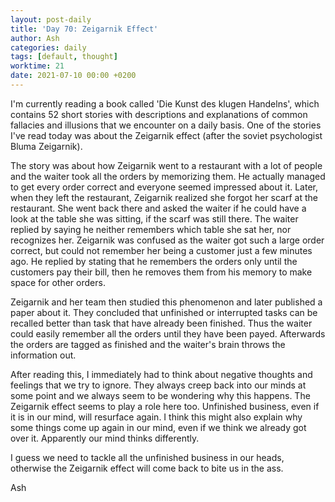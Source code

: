 ```yaml
---
layout: post-daily
title: 'Day 70: Zeigarnik Effect'
author: Ash
categories: daily
tags: [default, thought]
worktime: 21
date: 2021-07-10 00:00 +0200
---
```

I'm currently reading a book called 'Die Kunst des klugen Handelns', which contains 52 short stories with descriptions and explanations of common fallacies and illusions that we encounter on a daily basis. One of the stories I've read today was about the Zeigarnik effect (after the soviet psychologist Bluma Zeigarnik).

The story was about how Zeigarnik went to a restaurant with a lot of people and the waiter took all the orders by memorizing them. He actually managed to get every order correct and everyone seemed impressed about it. Later, when they left the restaurant, Zeigarnik realized she forgot her scarf at the restaurant. She went back there and asked the waiter if he could have a look at the table she was sitting, if the scarf was still there. The waiter replied by saying he neither remembers which table she sat her, nor recognizes her. Zeigarnik was confused as the waiter got such a large order correct, but could not remember her being a customer just a few minutes ago. He replied by stating that he remembers the orders only until the customers pay their bill, then he removes them from his memory to make space for other orders.

Zeigarnik and her team then studied this phenomenon and later published a paper about it. They concluded that unfinished or interrupted tasks can be recalled better than task that have already been finished. Thus the waiter could easily remember all the orders until they have been payed. Afterwards the orders are tagged as finished and the waiter's brain throws the information out.

After reading this, I immediately had to think about negative thoughts and feelings that we try to ignore. They always creep back into our minds at some point and we always seem to be wondering why this happens. The Zeigarnik effect seems to play a role here too. Unfinished business, even if it is in our mind, will resurface again. I think this might also explain why some things come up again in our mind, even if we think we already got over it. Apparently our mind thinks differently.

I guess we need to tackle all the unfinished business in our heads, otherwise the Zeigarnik effect will come back to bite us in the ass.

Ash
